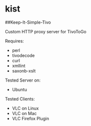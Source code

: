 # kist
##Keep-It-Simple-Tivo

Custom HTTP proxy server for TivoToGo

Requires:
* perl
* tivodecode
* curl
* xmllint
* saxonb-xslt

Tested Server on:

*  Ubuntu
  
Tested Clients:
* VLC on Linux  
* VLC on Mac
* VLC Firefox Plugin
